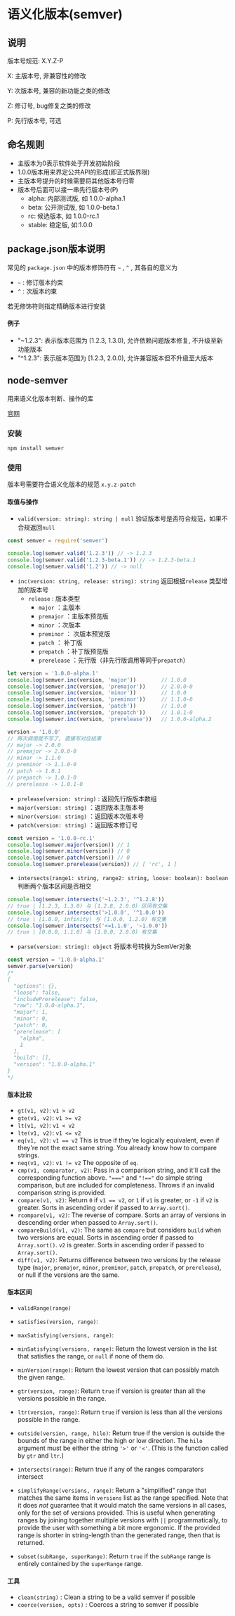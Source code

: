 # 语义化版本(semver)
## 说明
版本号规范: X.Y.Z-P

X: 主版本号, 非兼容性的修改

Y: 次版本号, 兼容的新功能之类的修改

Z: 修订号, bug修复之类的修改

P: 先行版本号, 可选



## 命名规则
* 主版本为0表示软件处于开发初始阶段
* 1.0.0版本用来界定公共API的形成(即正式版界限)
* 主版本号提升的时候需要将其他版本号归零
* 版本号后面可以接一串先行版本号(P)
   * alpha: 内部测试版, 如 1.0.0-alpha.1
   * beta: 公开测试版, 如 1.0.0-beta.1
   * rc: 候选版本, 如 1.0.0-rc.1
   * stable: 稳定版, 如:1.0.0



## package.json版本说明
常见的 `package.json` 中的版本修饰符有 `~` , `^` , 其各自的意义为

* `~` : 修订版本约束
* `^` : 次版本约束

若无修饰符则指定精确版本进行安装

#### 例子
* "\~1.2.3": 表示版本范围为 \[1.2.3, 1.3.0), 允许依赖问题版本修复, 不升级至新功能版本
* "^1.2.3": 表示版本范围为 \[1.2.3, 2.0.0), 允许兼容版本但不升级至大版本

## node-semver
用来语义化版本判断、操作的库

[官网](https://www.npmjs.com/package/semver)

### 安装
```bash
npm install semver
```
### 使用
版本号需要符合语义化版本的规范 `x.y.z-patch`

#### 取值与操作
* `valid(version: string): string | null` 
验证版本号是否符合规范，如果不合规返回`null`

```javascript
const semver = require('semver')

console.log(semver.valid('1.2.3')) // -> 1.2.3
console.log(semver.valid('1.2.3-beta.1')) // -> 1.2.3-beta.1
console.log(semver.valid('1.2')) // -> null
```
* `inc(version: string, release: string): string` 
返回根据`release` 类型增加的版本号
   * `release` : 版本类型
      * `major` ：主版本
      * `premajor` ：主版本预览版
      * `minor` ：次版本
      * `preminor` ： 次版本预览版
      * `patch` ： 补丁版
      * `prepatch` ：补丁版预览版
      * `prerelease` ：先行版（非先行版调用等同于`prepatch`）

```javascript
let version = '1.0.0-alpha.1'
console.log(semver.inc(version, 'major'))        // 1.0.0
console.log(semver.inc(version, 'premajor'))     // 2.0.0-0
console.log(semver.inc(version, 'minor'))        // 1.0.0
console.log(semver.inc(version, 'preminor'))     // 1.1.0-0
console.log(semver.inc(version, 'patch'))        // 1.0.0
console.log(semver.inc(version, 'prepatch'))     // 1.0.1-0
console.log(semver.inc(version, 'prerelease'))   // 1.0.0-alpha.2

version = '1.0.0'
// 再次调用就不写了, 直接写对应结果
// major -> 2.0.0
// premajor -> 2.0.0-0
// minor -> 1.1.0
// preminor -> 1.1.0-0
// patch -> 1.0.1
// prepatch -> 1.0.1-0
// prerelease -> 1.0.1-0

```
* `prelease(version: string)` : 返回先行版版本数组
* `major(version: string)` ：返回版本主版本号
* `minor(version: string)` ：返回版本次版本号
* `patch(version: string)` ：返回版本修订号

```javascript
const version = '1.0.0-rc.1'
console.log(semver.major(version)) // 1
console.log(semver.minor(version)) // 0
console.log(semver.patch(version)) // 0
console.log(semver.prerelease(version)) // [ 'rc', 1 ]

```
* `intersects(range1: string, range2: string, loose: boolean): boolean` 
判断两个版本区间是否相交

```javascript
console.log(semver.intersects('~1.2.3', '^1.2.8'))
// true | [1.2.3, 1.3.0) 与 [1.2.8, 2.0.0) 区间有交集
console.log(semver.intersects('>1.0.0', '^1.0.0'))
// true | [1.0.0, infinity) 与 [1.0.0, 1.2.0) 有交集
console.log(semver.intersects('<=1.1.0', '~1.0.0'))
// true | [0.0.0, 1.1.0] 与 [1.0.0, 2.0.0) 有交集
```
* `parse(version: string): object` 
将版本号转换为SemVer对象

```javascript
const version = '1.0.0-alpha.1'
semver.parse(version)
/*
{
  "options": {},
  "loose": false,
  "includePrerelease": false,
  "raw": "1.0.0-alpha.1",
  "major": 1,
  "minor": 0,
  "patch": 0,
  "prerelease": [
    "alpha",
    1
  ],
  "build": [],
  "version": "1.0.0-alpha.1"
}
*/
```
#### 版本比较
* `gt(v1, v2)`: `v1 > v2`
* `gte(v1, v2)`: `v1 >= v2`
* `lt(v1, v2)`: `v1 < v2`
* `lte(v1, v2)`: `v1 <= v2`
* `eq(v1, v2)`: `v1 == v2` This is true if they're logically equivalent, even if they're not the exact same string. You already know how to compare strings.
* `neq(v1, v2)`: `v1 != v2` The opposite of `eq`.
* `cmp(v1, comparator, v2)`: Pass in a comparison string, and it'll call the corresponding function above. `"==="` and `"!=="` do simple string comparison, but are included for completeness. Throws if an invalid comparison string is provided.
* `compare(v1, v2)`: Return `0` if `v1 == v2`, or `1` if `v1` is greater, or `-1` if `v2` is greater. Sorts in ascending order if passed to `Array.sort()`.
* `rcompare(v1, v2)`: The reverse of compare. Sorts an array of versions in descending order when passed to `Array.sort()`.
* `compareBuild(v1, v2)`: The same as `compare` but considers `build` when two versions are equal. Sorts in ascending order if passed to `Array.sort()`. `v2` is greater. Sorts in ascending order if passed to `Array.sort()`.
* `diff(v1, v2)`: Returns difference between two versions by the release type (`major`, `premajor`, `minor`, `preminor`, `patch`, `prepatch`, or `prerelease`), or null if the versions are the same.



#### 版本区间
* `validRange(range)`
* `satisfies(version, range)`:
* `maxSatisfying(versions, range)`:

* `minSatisfying(versions, range)`: Return the lowest version in the list that satisfies the range, or `null` if none of them do.
* `minVersion(range)`: Return the lowest version that can possibly match the given range.
* `gtr(version, range)`: Return `true` if version is greater than all the versions possible in the range.
* `ltr(version, range)`: Return `true` if version is less than all the versions possible in the range.
* `outside(version, range, hilo)`: Return true if the version is outside the bounds of the range in either the high or low direction. The `hilo` argument must be either the string `'>'` or `'<'`. (This is the function called by `gtr` and `ltr`.)
* `intersects(range)`: Return true if any of the ranges comparators intersect
* `simplifyRange(versions, range)`: Return a "simplified" range that matches the same items in `versions` list as the range specified. Note that it does *not* guarantee that it would match the same versions in all cases, only for the set of versions provided. This is useful when generating ranges by joining together multiple versions with `||` programmatically, to provide the user with something a bit more ergonomic. If the provided range is shorter in string-length than the generated range, then that is returned.
* `subset(subRange, superRange)`: Return `true` if the `subRange` range is entirely contained by the `superRange` range.



#### 工具
* `clean(string)` : Clean a string to be a valid semver if possible
* `coerce(version, opts)` : Coerces a string to semver if possible
